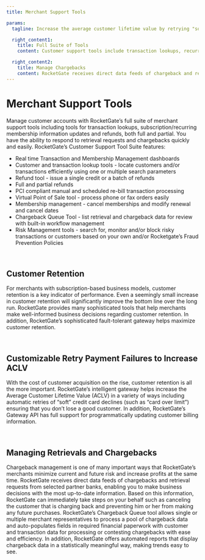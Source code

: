 ```yaml
---
title: Merchant Support Tools

params:
  tagline: Increase the average customer lifetime value by retrying "soft" declines with customizable, automated retries.

  right_content1:
    title: Full Suite of Tools
    content: Customer support tools include transaction lookups, recurring billing info, refunds and many more.

  right_content2:
    title: Manage Chargebacks
    content: RocketGate receives direct data feeds of chargeback and retrieval data from many banks.
---
```


# Merchant Support Tools

Manage customer accounts with RocketGate’s full suite of merchant support tools including tools for transaction lookups, subscription/recurring membership information updates and refunds, both full and partial. You have the ability to respond to retrieval requests and chargebacks quickly and easily.  RocketGate’s Customer Support Tool Suite features:

* Real time Transaction and Membership Management dashboards
* Customer and transaction lookup tools - locate customers and/or transactions efficiently using one or multiple search parameters
* Refund tool - issue a single credit or a batch of refunds 
* Full and partial refunds 
* PCI compliant manual and scheduled re-bill transaction processing
* Virtual Point of Sale tool - process phone or fax orders easily
* Membership management - cancel memberships and modify renewal and cancel dates 
* Chargeback Queue Tool - list retrieval and chargeback data for review with built-in workflow management
* Risk Management tools - search for, monitor and/or block risky transactions or customers based on your own and/or Rocketgate’s Fraud Prevention Policies

<br />

## Customer Retention

For merchants with subscription-based business models, customer retention is a key indicator of performance. Even a seemingly small increase in customer retention will significantly improve the bottom line over the long run.  RocketGate provides many sophisticated tools that help merchants make well-informed business decisions regarding customer retention.  In addition, RocketGate’s sophisticated fault-tolerant gateway helps maximize customer retention.

<br />

## Customizable Retry Payment Failures to Increase ACLV

With the cost of customer acquisition on the rise, customer retention is all the more important.  RocketGate’s intelligent gateway helps increase the Average Customer Lifetime Value (ACLV) in a variety of ways including automatic retries of “soft” credit card declines (such as “card over limit”) ensuring that you don’t lose a good customer. In addition, RocketGate’s Gateway API has full support for programmatically updating customer billing information.

<br />

## Managing Retrievals and Chargebacks

Chargeback management is one of many important ways that RocketGate’s merchants minimize current and future risk and increase profits at the same time. RocketGate receives direct data feeds of chargebacks and retrieval requests from selected partner banks, enabling you to make business decisions with the most up-to-date information. Based on this information, RocketGate can immediately take steps on your behalf such as canceling the customer that is charging back and preventing him or her from making any future purchases.  RocketGate’s Chargeback Queue tool allows single or multiple merchant representatives to process a pool of chargeback data and auto-populates fields in required financial paperwork with customer and transaction data for processing or contesting chargebacks with ease and efficiency. In addition, RocketGate offers automated reports that display chargeback data in a statistically meaningful way, making trends easy to see.
